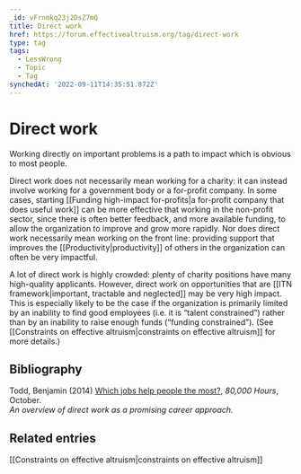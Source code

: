 ```yaml
---
_id: vFrnmkq23j2DsZ7mQ
title: Direct work
href: https://forum.effectivealtruism.org/tag/direct-work
type: tag
tags:
  - LessWrong
  - Topic
  - Tag
synchedAt: '2022-09-11T14:35:51.872Z'
---
```

# Direct work

Working directly on important problems is a path to impact which is obvious to most people.

Direct work does not necessarily mean working for a charity: it can instead involve working for a government body or a for-profit company. In some cases, starting [[Funding high-impact for-profits|a for-profit company that does useful work]] can be more effective that working in the non-profit sector, since there is often better feedback, and more available funding, to allow the organization to improve and grow more rapidly. Nor does direct work necessarily mean working on the front line: providing support that improves the [[Productivity|productivity]] of others in the organization can often be very impactful.

A lot of direct work is highly crowded: plenty of charity positions have many high-quality applicants. However, direct work on opportunities that are [[ITN framework|important, tractable and neglected]] may be very high impact. This is especially likely to be the case if the organization is primarily limited by an inability to find good employees (i.e. it is “talent constrained”) rather than by an inability to raise enough funds (“funding constrained”). (See [[Constraints on effective altruism|constraints on effective altruism]] for more details.)

Bibliography
------------

Todd, Benjamin (2014) [Which jobs help people the most?](https://80000hours.org/career-guide/high-impact-jobs/), *80,000 Hours*, October.  
*An overview of direct work as a promising career approach.*

Related entries
---------------

[[Constraints on effective altruism|constraints on effective altruism]]